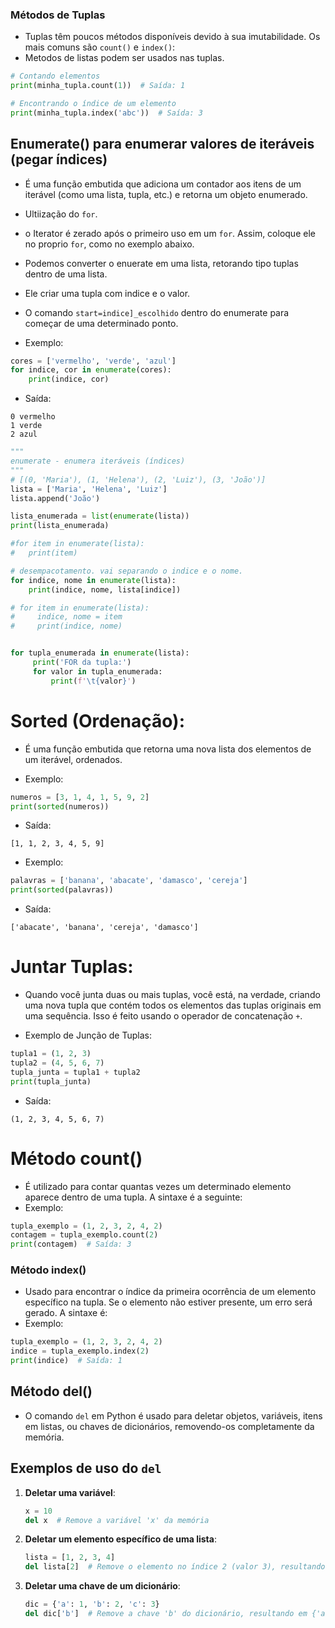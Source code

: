 
### Métodos de Tuplas
- Tuplas têm poucos métodos disponíveis devido à sua imutabilidade. Os mais comuns são `count()` e `index()`:
- Metodos de listas podem ser usados nas tuplas.

```python
# Contando elementos
print(minha_tupla.count(1))  # Saída: 1

# Encontrando o índice de um elemento
print(minha_tupla.index('abc'))  # Saída: 3
```

## Enumerate() para enumerar valores de iteráveis (pegar índices)
- É uma função embutida que adiciona um contador aos itens de um iterável (como uma lista, tupla, etc.) e retorna um objeto enumerado.
- Ultiização do `for`.
- o Iterator é zerado após o primeiro uso em um `for`. Assim, coloque ele no proprio `for`, como no exemplo abaixo.
- Podemos converter o enuerate em uma lista, retorando tipo tuplas dentro de uma lista.
- Ele criar uma tupla com indice e o valor. 
- O comando `start=indice]_escolhido` dentro do enumerate para começar de uma determinado ponto.

- Exemplo:
```python
cores = ['vermelho', 'verde', 'azul']
for indice, cor in enumerate(cores):
    print(indice, cor)
```
- Saída:
``` 
0 vermelho
1 verde
2 azul
```

``` python
"""
enumerate - enumera iteráveis (índices)
"""
# [(0, 'Maria'), (1, 'Helena'), (2, 'Luiz'), (3, 'João')]
lista = ['Maria', 'Helena', 'Luiz']
lista.append('João')

lista_enumerada = list(enumerate(lista))
print(lista_enumerada)

#for item in enumerate(lista):
#   print(item)

# desempacotamento. vai separando o indice e o nome. 
for indice, nome in enumerate(lista):
    print(indice, nome, lista[indice])

# for item in enumerate(lista):
#     indice, nome = item
#     print(indice, nome)


for tupla_enumerada in enumerate(lista):
     print('FOR da tupla:')
     for valor in tupla_enumerada:
         print(f'\t{valor}')
```















# Sorted (Ordenação):
- É uma função embutida que retorna uma nova lista dos elementos de um iterável, ordenados.

- Exemplo:
```python
numeros = [3, 1, 4, 1, 5, 9, 2]
print(sorted(numeros))
```
- Saída:
```
[1, 1, 2, 3, 4, 5, 9]
```

- Exemplo:
```python
palavras = ['banana', 'abacate', 'damasco', 'cereja']
print(sorted(palavras))
```
- Saída:
```
['abacate', 'banana', 'cereja', 'damasco']
```

# Juntar Tuplas: 
- Quando você junta duas ou mais tuplas, você está, na verdade, criando uma nova tupla que contém todos os elementos das tuplas originais em uma sequência. Isso é feito usando o operador de concatenação `+`.

- Exemplo de Junção de Tuplas:
```py
tupla1 = (1, 2, 3)
tupla2 = (4, 5, 6, 7)
tupla_junta = tupla1 + tupla2
print(tupla_junta)
```
- Saída:
```
(1, 2, 3, 4, 5, 6, 7)
```

# Método count()
- É utilizado para contar quantas vezes um determinado elemento aparece dentro de uma tupla. A sintaxe é a seguinte:
- Exemplo:
```py
tupla_exemplo = (1, 2, 3, 2, 4, 2)
contagem = tupla_exemplo.count(2)
print(contagem)  # Saída: 3
```

### Método index()
- Usado para encontrar o índice da primeira ocorrência de um elemento específico na tupla. Se o elemento não estiver presente, um erro será gerado. A sintaxe é:
- Exemplo:
```python
tupla_exemplo = (1, 2, 3, 2, 4, 2)
indice = tupla_exemplo.index(2)
print(indice)  # Saída: 1
```

## Método del()
- O comando `del` em Python é usado para deletar objetos, variáveis, itens em listas, ou chaves de dicionários, removendo-os completamente da memória. 
## Exemplos de uso do `del`
1. **Deletar uma variável**:
   ```python
   x = 10
   del x  # Remove a variável 'x' da memória
   ```

2. **Deletar um elemento específico de uma lista**:
   ```python
   lista = [1, 2, 3, 4]
   del lista[2]  # Remove o elemento no índice 2 (valor 3), resultando em [1, 2, 4]
   ```

3. **Deletar uma chave de um dicionário**:
   ```python
   dic = {'a': 1, 'b': 2, 'c': 3}
   del dic['b']  # Remove a chave 'b' do dicionário, resultando em {'a': 1, 'c': 3}
   ```


